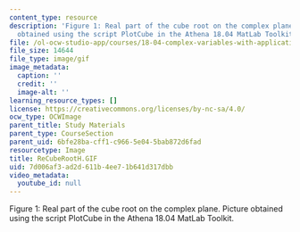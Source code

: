 ```yaml
---
content_type: resource
description: 'Figure 1: Real part of the cube root on the complex plane.  Picture
  obtained using the script PlotCube in the Athena 18.04 MatLab Toolkit.'
file: /ol-ocw-studio-app/courses/18-04-complex-variables-with-applications-fall-1999/7d006af3ad2d611b4ee71b641d317dbb_ReCubeRootH.GIF
file_size: 14644
file_type: image/gif
image_metadata:
  caption: ''
  credit: ''
  image-alt: ''
learning_resource_types: []
license: https://creativecommons.org/licenses/by-nc-sa/4.0/
ocw_type: OCWImage
parent_title: Study Materials
parent_type: CourseSection
parent_uid: 6bfe28ba-cff1-c966-5e04-5bab872d6fad
resourcetype: Image
title: ReCubeRootH.GIF
uid: 7d006af3-ad2d-611b-4ee7-1b641d317dbb
video_metadata:
  youtube_id: null
---
```

Figure 1: Real part of the cube root on the complex plane.  Picture obtained using the script PlotCube in the Athena 18.04 MatLab Toolkit.